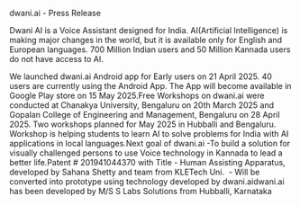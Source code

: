 dwani.ai - Press Release

Dwani AI is a Voice Assistant designed for India. AI(Artificial Intelligence) is making major changes in the world, but it is available only for English and European languages. 
700 Million Indian users and 50 Million Kannada users do not have access to AI. 

We launched dwani.ai Android app for Early users on 21 April 2025. 40 users are currently using the Android App. The App will become available in Google Play store on 15 May 2025.Free Workshops on dwani.ai were conducted at Chanakya University, Bengaluru on 20th March 2025 and Gopalan College of Engineering and Management, Bengaluru on 28 April 2025. Two workshops planned for May 2025 in Hubballi and Bengaluru.  Workshop is helping students to learn AI to solve problems for India with AI applications in local languages.Next goal of dwani.ai -To build a solution for visually challenged persons to use Voice technology in Kannada to lead a better life.Patent # 201941044370 with Title - Human Assisting Apparatus, developed by Sahana Shetty and team from KLETech Uni.  - Will be converted into prototype using technology developed by dwani.aidwani.ai has been developed by M/S S Labs Solutions from Hubballi, Karnataka